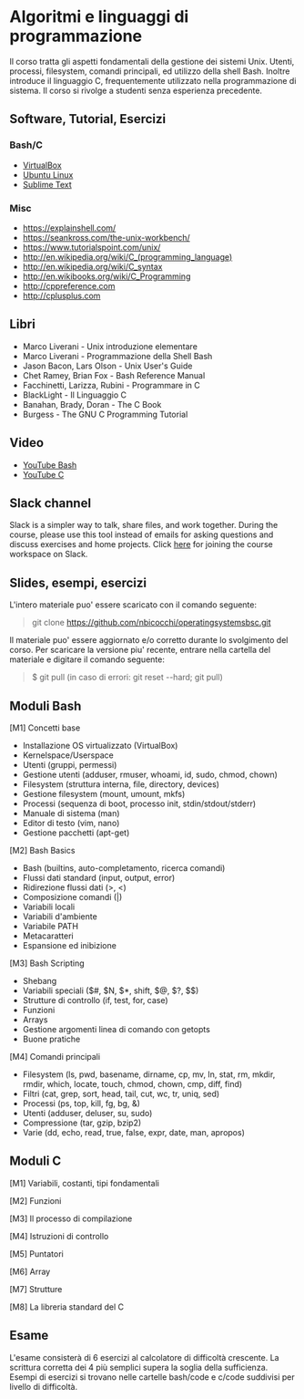 # Algoritmi e linguaggi di programmazione

Il corso tratta gli aspetti fondamentali della gestione dei sistemi Unix. Utenti, processi, filesystem, comandi principali, ed utilizzo della shell Bash. Inoltre introduce il linguaggio C, frequentemente utilizzato nella programmazione di sistema. Il corso si rivolge a studenti senza esperienza precedente.

## Software, Tutorial, Esercizi

### Bash/C
* [VirtualBox](https://www.virtualbox.org/wiki/Downloads)
* [Ubuntu Linux](https://www.ubuntu-it.org/download)
* [Sublime Text](https://www.sublimetext.com/)

### Misc
* https://explainshell.com/
* https://seankross.com/the-unix-workbench/
* https://www.tutorialspoint.com/unix/
* http://en.wikipedia.org/wiki/C_(programming_language)
* http://en.wikipedia.org/wiki/C_syntax
* http://en.wikibooks.org/wiki/C_Programming
* http://cppreference.com 
* http://cplusplus.com

## Libri
* Marco Liverani - Unix introduzione elementare
* Marco Liverani - Programmazione della Shell Bash
* Jason Bacon, Lars Olson - Unix User's Guide
* Chet Ramey, Brian Fox - Bash Reference Manual
* Facchinetti, Larizza, Rubini - Programmare in C
* BlackLight - Il Linguaggio C
* Banahan, Brady, Doran - The C Book
* Burgess - The GNU C Programming Tutorial

## Video
* [YouTube Bash](https://www.youtube.com/watch?v=mWjhPDmyV-w&list=PLhlcRDRHVUzR-5TKDC1VPMtyhEyyQ5uwy)
* [YouTube C]()

## Slack channel
Slack is a simpler way to talk, share files, and work together. During the course, please use this tool instead of emails for asking questions and discuss exercises and home projects. Click [here](https://join.slack.com/t/dief-pds/shared_invite/zt-niz30yi9-IjZFCmhcQhycAd4aRThtTQ) for joining the course workspace on Slack.

## Slides, esempi, esercizi
L'intero materiale puo' essere scaricato con il comando seguente:

> git clone https://github.com/nbicocchi/operatingsystemsbsc.git

Il materiale puo' essere aggiornato e/o corretto durante lo svolgimento del corso. Per scaricare la versione piu' recente, entrare nella cartella del materiale e digitare il comando seguente:

> $ git pull (in caso di errori: git reset --hard; git pull)

## Moduli Bash
[M1] Concetti base
* Installazione OS virtualizzato (VirtualBox)
* Kernelspace/Userspace
* Utenti (gruppi, permessi)
* Gestione utenti (adduser, rmuser, whoami, id, sudo, chmod, chown)
* Filesystem (struttura interna, file, directory, devices)
* Gestione filesystem (mount, umount, mkfs)
* Processi (sequenza di boot, processo init, stdin/stdout/stderr)
* Manuale di sistema (man)
* Editor di testo (vim, nano)
* Gestione pacchetti (apt-get)

[M2] Bash Basics
* Bash (builtins, auto-completamento, ricerca comandi)
* Flussi dati standard (input, output, error)
* Ridirezione flussi dati (>, <)
* Composizione comandi (|)
* Variabili locali
* Variabili d'ambiente
* Variabile PATH
* Metacaratteri
* Espansione ed inibizione

[M3] Bash Scripting
* Shebang
* Variabili speciali ($#, $N, $\*, shift, $@, $?, $$)
* Strutture di controllo (if, test, for, case)
* Funzioni
* Arrays
* Gestione argomenti linea di comando con getopts
* Buone pratiche

[M4] Comandi principali
* Filesystem (ls, pwd, basename, dirname, cp, mv, ln, stat, rm, mkdir, rmdir, which, locate, touch, chmod, chown, cmp, diff, find)
* Filtri (cat, grep, sort, head, tail, cut, wc, tr, uniq, sed)
* Processi (ps, top, kill, fg, bg, &)
* Utenti (adduser, deluser, su, sudo)
* Compressione (tar, gzip, bzip2)
* Varie (dd, echo, read, true, false, expr, date, man, apropos)

## Moduli C
[M1] Variabili, costanti, tipi fondamentali

[M2] Funzioni

[M3] Il processo di compilazione

[M4] Istruzioni di controllo

[M5] Puntatori

[M6] Array

[M7] Strutture

[M8] La libreria standard del C

## Esame
L'esame consisterà di 6 esercizi al calcolatore di difficoltà crescente. La scrittura corretta dei 4 più semplici supera la soglia della sufficienza. Esempi di esercizi si trovano nelle cartelle bash/code e c/code suddivisi per livello di difficoltà.
